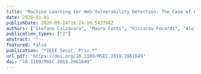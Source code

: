 ```yaml
---
title: "Machine Learning for Web Vulnerability Detection: The Case of Cross-Site Request Forgery"
date: 2020-01-01
publishDate: 2020-09-24T16:24:10.543768Z
authors: ["Stefano Calzavara", "Mauro Conti", "Riccardo Focardi", "Alvise Rabitti", "Gabriele Tolomei"]
publication_types: ["2"]
abstract: ""
featured: false
publication: "*IEEE Secur. Priv.*"
url_pdf: "https://doi.org/10.1109/MSEC.2019.2961649"
doi: "10.1109/MSEC.2019.2961649"
---
```


